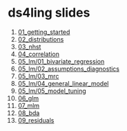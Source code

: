 ds4ling slides
================

1.  [01_getting_started](https://www.ds4ling.jvcasillas.com/slides/01_getting_started/)
2.  [02_distributions](https://www.ds4ling.jvcasillas.com/slides/02_distributions/)
3.  [03_nhst](https://www.ds4ling.jvcasillas.com/slides/03_nhst/)
4.  [04_correlation](https://www.ds4ling.jvcasillas.com/slides/04_correlation/)
5.  [05_lm/01_bivariate_regression](https://www.ds4ling.jvcasillas.com/slides/05_lm/01_bivariate_regression/)
6.  [05_lm/02_assumptions_diagnostics](https://www.ds4ling.jvcasillas.com/slides/05_lm/02_assumptions_diagnostics/)
7.  [05_lm/03_mrc](https://www.ds4ling.jvcasillas.com/slides/05_lm/03_mrc/)
8.  [05_lm/04_general_linear_model](https://www.ds4ling.jvcasillas.com/slides/05_lm/04_general_linear_model/)
9.  [05_lm/05_model_tuning](https://www.ds4ling.jvcasillas.com/slides/05_lm/05_model_tuning/)
10. [06_glm](https://www.ds4ling.jvcasillas.com/slides/06_glm/)
11. [07_mlm](https://www.ds4ling.jvcasillas.com/slides/07_mlm/)
12. [08_bda](https://www.ds4ling.jvcasillas.com/slides/08_bda/)
13. [09_residuals](https://www.ds4ling.jvcasillas.com/slides/09_residuals/)

